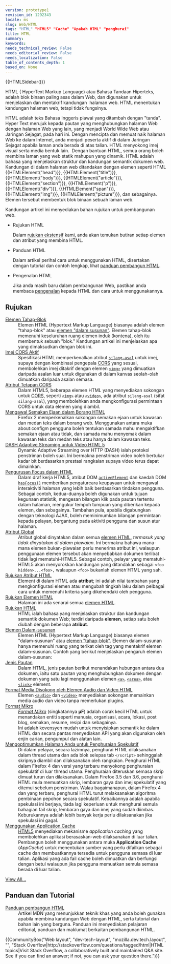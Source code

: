 ```yaml
---
version: prototype1
revision_id: 1292343
locale: ms
slug: Web/HTML
tags: "HTML" "HTML5" "Cache" "Apakah HTML" "penghurai"
title: HTML
summary: 
keywords: 
needs_technical_review: False
needs_editorial_review: False
needs_localization: False
table_of_contents_depth: 1
based_on: None
---
```

<div>{{HTMLSidebar()}}</div>

<p><span class="gt-text"><font><font>HTML ( HyperText Markup Language) atau Bahasa Tandaan Hiperteks, adalah blok binaan paling asas dalam Web, dan digunakan untuk menjelaskan dan mentakrif kandungan&nbsp; halaman web. HTML </font><font>menentukan kandungan halaman web, tetapi tidak fungsinya.</font></font></span></p>

<p>HTML adalah teks Bahasa Inggeris piawai yang ditambah dengan "tanda". Hyper Text merujuk kepada pautan yang menghubungkan halaman Web dengan halaman Web yang lain, yang menjadi World Wide Web atau Jaringan Sejagat, pada hari ini. Dengan mencipta dan memuat naik halaman Web ke dalam Internet, anda menjadi peserta aktif di dalam Jaringan Sejagat apabila laman anda berada di atas talian. HTML menyokong imej visual serta media bentuk lain.&nbsp; Dengan bantuan HTML, semua orang boleh membina laman yang web statik mahupun yang dinamik. HTML adalah bahasa yang menjelaskan struktur dan kandungan semantik dokumen web. Kandungan di dalam halaman web ditandakan dengan elemen seperti HTML {{HTMLElement("head")}}, {{HTMLElement("title")}}, {{HTMLElement("body")}}, {{HTMLElement("article")}}, {{HTMLElement("section")}}, {{HTMLElement("p")}}, {{HTMLElement("div")}}, {{HTMLElement("span")}}, {{HTMLElement("img")}}, {{HTMLElement("picture")}}, dan sebagainya. Elemen tersebut membentuk blok binaan sebuah laman web.</p>

<p>Kandungan artikel ini menyediakan bahan rujukan untuk pembangunan web.</p>

<section class="cleared" id="sect1">
<ul class="card-grid">
 <li><span>Rujukan HTML</span>

  <p>Dalam <a href="/en-US/docs/Web/HTML/Reference">rujukan ekstensif</a> kami, anda akan temukan butiran setiap elemen dan atribut yang membina HTML.</p>
 </li>
 <li><span>Panduan HTML</span>
  <p>Dalam artikel perihal cara untuk menggunakan HTML, disertakan dengan tutorial dan contoh lengkap, lihat <a href="/en-US/docs/Web/Guide/HTML">panduan pembangun HTML</a>.</p>
 </li>
 <li><span>Pengenalan HTML</span>
  <p>Jika anda masih baru dalam pembangunan Web, pastikan anda membaca <a href="https://developer.mozilla.org/en-US/docs/Web/Guide/HTML/Introduction">pengenalan</a> kepada HTML dan cara untuk menggunakannya.</p>
 </li>
</ul>

<div class="row topicpage-table">
<div class="section">
<h2 class="Documentation" id="Rujukan">Rujukan</h2>

<dl>
 <dt class="landingPageList"><a href="https://developer.mozilla.org/en-US/docs/Web/HTML/Block-level_elements">Elemen Tahap-Blok</a></dt>
 <dd class="landingPageList">Elemen HTML (Hypertext Markup Language) biasanya adalah elemen "tahap-blok" atau <a href="https://developer.mozilla.org/en-US/docs/HTML/Inline_elements" title="/en-US/docs/HTML/inline_elements">elemen "dalam susunan"</a>. Elemen tahap-blok memenuhi keseluruhan ruang elemen induk (kontena), oleh itu membentuk sebuah "blok." Kandungan artikel ini menjelaskan apa yang dimaksudkan dengan blok ini.</dd>
 <dt class="landingPageList"><a href="https://developer.mozilla.org/en-US/docs/Web/HTML/CORS_enabled_image">Imej CORS Aktif</a></dt>
 <dd class="landingPageList">Spesifikasi HTML memperkenalkan atribut <code><a href="https://developer.mozilla.org/en-US/docs/Web/HTML/Element/img#attr-crossorigin">silang-asal</a></code> untuk imej, supaya dengan kombinasi pengepala <a class="glossaryLink" href="https://developer.mozilla.org/en-US/docs/Glossary/CORS" title="CORS: It is insecure to allow a webpage to request any resources from any other domains without limitation. CORS (Cross-Origin Resource Sharing) is a system that determines whether to block or fulfill these requests.">CORS</a> yang sesuai, membolehkan imej ditakrif dengan elemen <a href="https://developer.mozilla.org/en-US/docs/Web/HTML/Element/img" title="The HTML Image Element (&lt;img&gt;) represents an image of the document."><code>&lt;img&gt;</code></a> yang dimuatkan daripada asalan luar untuk digunakan di dalam kanvas seolah-olah dimuatkan daripada asalan semasa.</dd>
 <dt class="landingPageList"><a href="https://developer.mozilla.org/en-US/docs/Web/HTML/CORS_settings_attributes">Atribut Tetapan CORS</a></dt>
 <dd class="landingPageList">Dalam HTML5, beberapa elemen HTML yang menyediakan sokongan untuk <a href="https://developer.mozilla.org/en-US/docs/HTTP/Access_control_CORS">CORS</a>, seperti <a href="https://developer.mozilla.org/en-US/docs/Web/HTML/Element/img" title="The HTML Image Element (&lt;img&gt;) represents an image of the document."><code>&lt;img&gt;</code></a> atau <a href="https://developer.mozilla.org/en-US/docs/Web/HTML/Element/video" title="The HTML &lt;video&gt; element is used to embed video content. It may contain several video sources, represented using the src attribute or the &lt;source&gt; element; the browser will choose the most suitable one."><code>&lt;video&gt;</code></a>, ada atribut <code>silang-asal</code> (sifat <code>silang-asal</code>), yang membolehkan anda mengkonfigurasi permintaan CORS untuk data elemen yang diambil.</dd>
 <dt class="landingPageList"><a href="https://developer.mozilla.org/en-US/docs/Web/HTML/Controlling_spell_checking_in_HTML_forms">Mengawal Semakan Ejaan dalam Borang HTML</a></dt>
 <dd class="landingPageList">Firefox 2 memperkenalkan sokongan semakan ejaan untuk kawasan dan medan teks dalam borang web. Menggunakan antara muka about:configm pengguna boleh tentukan samada mahu mengaktifkan semakan ejaan atau tidak, dan samada mahu menyemak dalam kawasan teks dan medan teks atau hanya dalam kawasan teks.</dd>
 <dt class="landingPageList"><a href="https://developer.mozilla.org/en-US/docs/Web/HTML/DASH_Adaptive_Streaming_for_HTML_5_Video">DASH Adaptive Streaming untuk Video HTML 5</a></dt>
 <dd class="landingPageList">Dynamic Adaptive Streaming over HTTP (DASH) ialah protokol penstriman boleh suai. Ini bermakna penstriman video boleh bertukar kadar bit berdasarkan prestasi rangkaian supaya video terus dapat dimainkan.</dd>
 <dt class="landingPageList"><a href="https://developer.mozilla.org/en-US/docs/Web/HTML/Focus_management_in_HTML">Pengurusan Focus dalam HTML</a></dt>
 <dd class="landingPageList">Dalam draf kerja HTML5, atribut DOM <code><a href="https://developer.mozilla.org/en/DOM/document.activeElement" title="en/DOM/document.activeElement">activeElement</a></code> dan kaedah DOM <code><a href="https://developer.mozilla.org/en/DOM/document.hasFocus" title="en/DOM/document.hasFocus">hasFocus()</a></code> memberikan pengaturcara keupayaan untuk mengawal interaktiviti halaman yang lebih baik berdasarkan tindakan pengguna. Sebagai contoh, kedua-duanya boleh digunakan untuk tujuan kegunaan statistik, mengesan bilangan klik pada pautan tertentu dalam halaman, mengukur tempoh tumpuan yang diberikan kepada elemen, dan sebagainya. Tambahan pula, apabila digabungkan dengan teknologi AJAX, boleh meminimumkan bilangan permintaan kepada pelayan, bergantung pada aktiviti pengguna dan susun atur halaman.</dd>
 <dt class="landingPageList"><a href="https://developer.mozilla.org/en-US/docs/Web/HTML/Global_attributes">Atribut Global</a></dt>
 <dd class="landingPageList">Atribut global dinyatakan dalam semua <a href="https://developer.mozilla.org/en-US/docs/Web/HTML/Element">elemen HTML</a>, <em>termasuk yang tidak dinyatakan di dalam piawaian</em>. Ini bermakna bahawa mana-mana elemen bukan-piawaian perlu menerima atribut ini, walaupun penggunaan elemen tersebut akan menyebabkan dokumen terlibat tidak lagi mematuhi-HTML5. Sebagai contoh, pelayar yang mematuhi-HTML5 akan menyorokkan kandungan yang ditandakan sebagai <code>&lt;foo hidden&gt;...&lt;foo&gt;</code><code>,</code> walaupun <code>&lt;foo&gt;</code> bukanlah elemen HTML yang sah.</dd>
 <dt class="landingPageList"><a href="https://developer.mozilla.org/en-US/docs/Web/HTML/Attributes">Rujukan Atribut HTML</a></dt>
 <dd class="landingPageList">Element di dalam HTML ada <strong>atribut</strong>; ini adalah nilai tambahan yang mengkonfigurasi elemen atau mengubah tingkah laku dalam pelbagai cara untuk memenuhi kriteria yang dikehendaki oleh pengguna.</dd>
 <dt class="landingPageList"><a href="https://developer.mozilla.org/en-US/docs/Web/HTML/Element">Rujukan Elemen HTML</a></dt>
 <dd class="landingPageList">Halaman ini ada senarai semua <a class="glossaryLink" href="https://developer.mozilla.org/en-US/docs/Glossary/HTML" title="HTML: HTML (HyperText Markup Language) is a descriptive language that specifies webpage structure.">elemen HTML</a>.</dd>
 <dt class="landingPageList"><a href="https://developer.mozilla.org/en-US/docs/Web/HTML/Reference">Rujukan HTML</a></dt>
 <dd class="landingPageList">HTML ialah bahasa yang menjelaskan struktur dan kandungan semantik dokumen Web; terdiri daripada <strong>elemen</strong>, setiap satu boleh diubah dengan beberapa <strong>atribut</strong>.</dd>
 <dt class="landingPageList"><a href="https://developer.mozilla.org/en-US/docs/Web/HTML/Inline_elements">Elemen Dalam-susunan</a></dt>
 <dd class="landingPageList">Elemen HTML (Hypertext Markup Language) biasanya elemen "dalam-susunan" atau <a href="https://developer.mozilla.org/en-US/docs/Web/HTML/Block-level_elements">elemen "tahap-blok"</a>. Elemen dalam-susunan hanya memenuhi ruang yang terikat oleh tag yang mentakrif elemen dalam-susunan. Contoh yang berikut menjelaskan pengaruh elemen dalam-susunan:</dd>
 <dt class="landingPageList"><a href="https://developer.mozilla.org/en-US/docs/Web/HTML/Link_types">Jenis Pautan</a></dt>
 <dd class="landingPageList">Dalam HTML, jenis pautan berikut menandakan hubungan antara dua dokumen, iaitu satu pautan yang menghubungkan dokumen dengan dokumen yang satu lagi menggunakan elemen <a href="https://developer.mozilla.org/en-US/docs/Web/HTML/Element/a" title="The HTML &lt;a&gt; Element (or the HTML Anchor Element) defines a hyperlink, the named target destination for a hyperlink, or both."><code>&lt;a&gt;</code></a>, <a href="https://developer.mozilla.org/en-US/docs/Web/HTML/Element/area" title="The HTML &lt;area&gt; element defines a hot-spot region on an image, and optionally associates it with a hypertext link. This element is used only within a &lt;map&gt; element."><code>&lt;area&gt;</code></a>, atau <a href="https://developer.mozilla.org/en-US/docs/Web/HTML/Element/link" title="The HTML Link Element (&lt;link&gt;) specifies relationships between the current document and an external resource. Possible uses for this element include defining a relational framework for navigation. This Element is most used to link to style sheets."><code>&lt;link&gt;</code></a> element.</dd>
 <dt class="landingPageList"><a href="https://developer.mozilla.org/en-US/docs/Web/HTML/Supported_media_formats">Format Media Disokong oleh Elemen Audio dan Video HTML</a></dt>
 <dd class="landingPageList">Elemen <a href="https://developer.mozilla.org/en-US/docs/Web/HTML/Element/audio" title="The HTML &lt;audio&gt; element is used to embed sound content in documents. It may contain several audio sources, represented using the src attribute or the &lt;source&gt; element; the browser will choose the most suitable one."><code>&lt;audio&gt;</code></a> dan <a href="https://developer.mozilla.org/en-US/docs/Web/HTML/Element/video" title="The HTML &lt;video&gt; element is used to embed video content. It may contain several video sources, represented using the src attribute or the &lt;source&gt; element; the browser will choose the most suitable one."><code>&lt;video&gt;</code></a> menyediakan sokongan memainkan media audio dan video tanpa memerlukan plugins.</dd>
 <dt class="landingPageList"><a href="https://developer.mozilla.org/en-US/docs/Web/HTML/microformats">Format Mikro</a></dt>
 <dd class="landingPageList"><span class="p-summary"><a class="external external-icon" href="http://microformats.org"><dfn>Format Mikro</dfn></a> (singkatannya <strong>μF</strong>) adalah corak kecil HTML untuk menandakan entiti seperti manusia, organisasi, acara, lokasi, post blog, semakan, resume, resipi dan sebagainya.</span><br />
 Ini adalah kovensyen mudah untuk menyisipkan semantik ke dalam HTML dan secara pantas menyediakan API yang akan digunakan oleh enjin carian, pengumpul dan alatan lain.</dd>
 <dt class="landingPageList"><a href="https://developer.mozilla.org/en-US/docs/Web/HTML/Optimizing_your_pages_for_speculative_parsing">Mengoptimumkan Halaman Anda untuk Penghuraian Spekulatif</a></dt>
 <dd class="landingPageList">Di dalam pelayar, secara lazimnya, penghurai HTML dilaksanakan dalam thread utama dan ada blok selepas tab <code>&lt;/script&gt;</code> sehinggalah skripnya diambil dan dilaksanakan oleh rangkaian. Penghurai HTML dalam Firefox 4 dan versi yang terbaru menyokong penghuraian spekulatif di luar thread utama. Penghuraian diteruskan semasa skrip dimuat turun dan dilaksanakan. Dalam Firefox 3.5 dan 3.6, penghurai HTML mula memuatkan skrip, lembaran gaya dan imej spekulatif yang ditemui sebelum penstriman. Walau bagaimanapun, dalam Firefox 4 dan yang terbaru, penghurai HTML turut melaksanakan algoritma pembinaan pepohon secara spekulatif. Kebaikannya adalah apabila spekulasi ini berjaya, tiada lagi keperluan untuk menghurai semula bahagian fail skrip, lembaran gaya dan imej yang sudah diimbas. Keburukannya adalah lebih banyak kerja perlu dilaksanakan jika spekulasi ini gagal.</dd>
 <dt class="landingPageList"><a href="https://developer.mozilla.org/en-US/docs/Web/HTML/Using_the_application_cache">Menggunakan Application Cache</a></dt>
 <dd class="landingPageList"><a href="https://developer.mozilla.org/en-US/docs/HTML/HTML5" title="HTML/HTML5">HTML5</a> menyediakan mekanisme <em>application caching</em> yang membolehkan aplikasi berasaskan-web dilaksanakan di luar talian. Pembangun boleh menggunakan antara muka <strong>Application Cache</strong> (<em>AppCache</em>) untuk menentukan sumber yang perlu difailkan sebagai cache dan membuatkannya tersedia untuk pengguna semasa di luar talian. Aplikasi yang ada fail cache boleh dimuatkan dan berfungsi dengan betul walaupun jika pengguna memuatkan semula semasa berada di luar talian.</dd>
</dl>

<p><span class="alllinks"><a href="/en-US/docs/tag/HTML" title="Article tagged: HTML">View All...</a></span></p>
</div>

<div class="section">
<h2 class="Tools" id="Tools" name="Tools">Panduan dan Tutorial</h2>

<dl>
 <dt><a href="/en-US/docs/Web/Guide/HTML">Panduan pembangun HTML</a></dt>
 <dd>Artikel MDN yang menunjukkan teknik khas yang anda boleh gunakan apabila membina kandungan Web dengan HTML, serta tutorial dan bahan lain yang berguna. Panduan ini menyediakan pelajaran editorial, panduan dan maklumat berkaitan pembangunan HTML.</dd>
</dl>
</div>
</div>

<p>{{CommunityBox("Web layout", "dev-tech-layout", "mozilla.dev.tech.layout", "", "Stack Overflow|http://stackoverflow.com/questions/tagged/html|HTML topics|Visit Stack Overflow, a collaboratively built and maintained Q&amp;A site. See if you can find an answer; if not, you can ask your question there.")}}</p>
</section>

